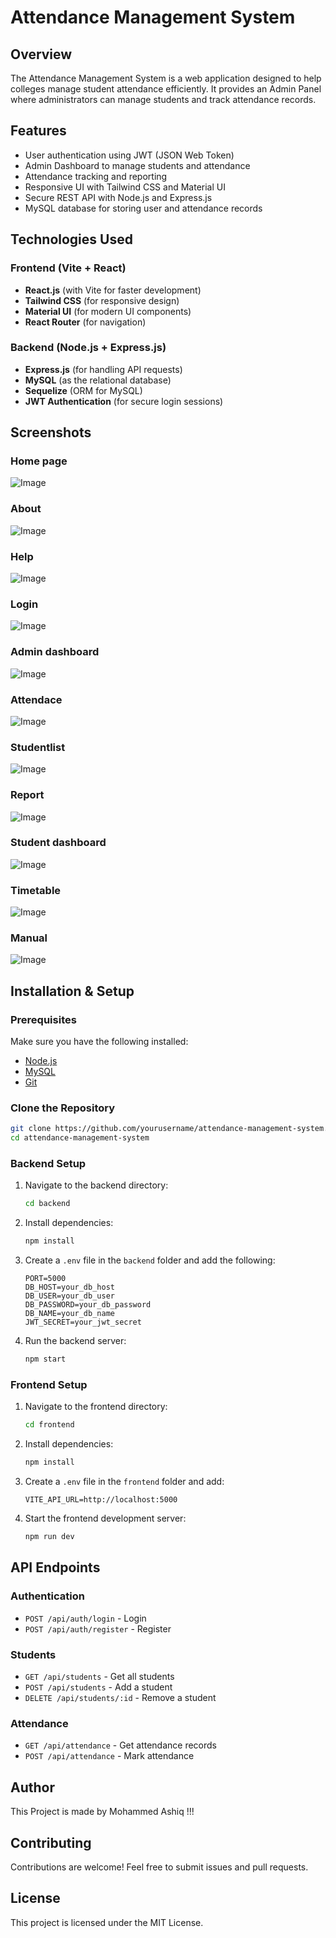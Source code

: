 # Attendance Management System

## Overview

The Attendance Management System is a web application designed to help colleges manage student attendance efficiently. It provides an Admin Panel where administrators can manage students and track attendance records.

## Features

- User authentication using JWT (JSON Web Token)
- Admin Dashboard to manage students and attendance
- Attendance tracking and reporting
- Responsive UI with Tailwind CSS and Material UI
- Secure REST API with Node.js and Express.js
- MySQL database for storing user and attendance records

## Technologies Used

### Frontend (Vite + React)

- **React.js** (with Vite for faster development)
- **Tailwind CSS** (for responsive design)
- **Material UI** (for modern UI components)
- **React Router** (for navigation)

### Backend (Node.js + Express.js)

- **Express.js** (for handling API requests)
- **MySQL** (as the relational database)
- **Sequelize** (ORM for MySQL)
- **JWT Authentication** (for secure login sessions)

## Screenshots

### Home page
![Image](https://github.com/user-attachments/assets/7b41064c-dffa-4eb6-a68e-4fa2daae376f)

### About
![Image](https://github.com/user-attachments/assets/95d530b1-7fcd-4eba-97e1-f155c46e111a)

### Help
![Image](https://github.com/user-attachments/assets/c2870c7c-a909-49c1-9f5d-3b4f6f5526c1)

### Login
![Image](https://github.com/user-attachments/assets/8f862b17-b01f-4ae4-929b-c271b2654abc)

### Admin dashboard
![Image](https://github.com/user-attachments/assets/82b3c688-5049-4827-b386-b8dc9f9c4cc3)

### Attendace
![Image](https://github.com/user-attachments/assets/2dd6e93c-94bb-4ec7-917a-ab90b5b8a7d9)

### Studentlist
![Image](https://github.com/user-attachments/assets/69deee85-b84a-45fe-971d-90e7d1e14731)

### Report
![Image](https://github.com/user-attachments/assets/86b7201f-d4d6-4402-877f-845a777090c3)

### Student dashboard
![Image](https://github.com/user-attachments/assets/5af969d6-d63d-4368-a76d-cc3a474a43e2)

### Timetable
![Image](https://github.com/user-attachments/assets/d3beffbb-6785-4d7f-b449-28b61bc7ac7d)

### Manual
![Image](https://github.com/user-attachments/assets/c21d5069-bf56-4071-8d31-794477ba3891)


## Installation & Setup

### Prerequisites

Make sure you have the following installed:

- [Node.js](https://nodejs.org/)
- [MySQL](https://www.mysql.com/)
- [Git](https://git-scm.com/)

### Clone the Repository

```bash
git clone https://github.com/yourusername/attendance-management-system.git
cd attendance-management-system
```

### Backend Setup

1. Navigate to the backend directory:
   ```bash
   cd backend
   ```
2. Install dependencies:
   ```bash
   npm install
   ```
3. Create a `.env` file in the `backend` folder and add the following:
   ```env
   PORT=5000
   DB_HOST=your_db_host
   DB_USER=your_db_user
   DB_PASSWORD=your_db_password
   DB_NAME=your_db_name
   JWT_SECRET=your_jwt_secret
   ```
4. Run the backend server:
   ```bash
   npm start
   ```

### Frontend Setup

1. Navigate to the frontend directory:
   ```bash
   cd frontend
   ```
2. Install dependencies:
   ```bash
   npm install
   ```
3. Create a `.env` file in the `frontend` folder and add:
   ```env
   VITE_API_URL=http://localhost:5000
   ```
4. Start the frontend development server:
   ```bash
   npm run dev
   ```

## API Endpoints

### Authentication

- `POST /api/auth/login` - Login
- `POST /api/auth/register` - Register

### Students

- `GET /api/students` - Get all students
- `POST /api/students` - Add a student
- `DELETE /api/students/:id` - Remove a student

### Attendance

- `GET /api/attendance` - Get attendance records
- `POST /api/attendance` - Mark attendance

## Author

This Project is made by Mohammed Ashiq !!!

## Contributing

Contributions are welcome! Feel free to submit issues and pull requests.

## License

This project is licensed under the MIT License.

